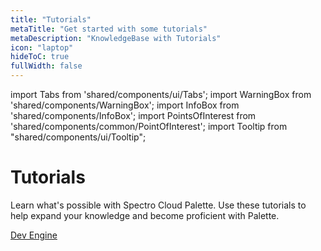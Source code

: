 ```yaml
---
title: "Tutorials"
metaTitle: "Get started with some tutorials"
metaDescription: "KnowledgeBase with Tutorials"
icon: "laptop"
hideToC: true
fullWidth: false
---
```


import Tabs from 'shared/components/ui/Tabs';
import WarningBox from 'shared/components/WarningBox';
import InfoBox from 'shared/components/InfoBox';
import PointsOfInterest from 'shared/components/common/PointOfInterest';
import Tooltip from "shared/components/ui/Tooltip";

# Tutorials

Learn what's possible with Spectro Cloud Palette. Use these tutorials to help expand your knowledge and become proficient with Palette.


[Dev Engine](/knowledgebase/tutorials/dev-engine)

<br />

<br />
